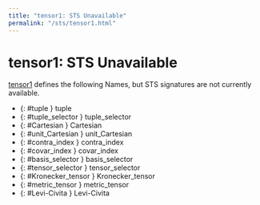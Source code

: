 ```yaml
---
title: "tensor1: STS Unavailable"
permalink: "/sts/tensor1.html"
---
```


# tensor1: STS Unavailable


[tensor1](/cd/tensor1)
defines the following Names, but STS signatures are not currently available.


 *  {: #tuple } tuple
 *  {: #tuple_selector } tuple_selector
 *  {: #Cartesian } Cartesian
 *  {: #unit_Cartesian } unit_Cartesian
 *  {: #contra_index } contra_index
 *  {: #covar_index } covar_index
 *  {: #basis_selector } basis_selector
 *  {: #tensor_selector } tensor_selector
 *  {: #Kronecker_tensor } Kronecker_tensor
 *  {: #metric_tensor } metric_tensor
 *  {: #Levi-Civita } Levi-Civita